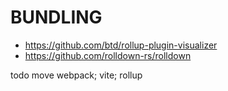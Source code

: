 # BUNDLING

-   <https://github.com/btd/rollup-plugin-visualizer>
-   <https://github.com/rolldown-rs/rolldown>

todo move webpack; vite; rollup

